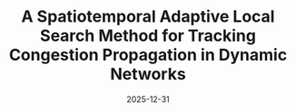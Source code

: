 ---
title: "A Spatiotemporal Adaptive Local Search Method for Tracking Congestion Propagation in Dynamic Networks"
collection: publications
category: manuscripts
permalink: /publication/2024-11-25-paper-title-number-3
date: 2025-12-31
venue: 'Initial draft completed, Computers, Environment and Urban Systems'
slidesurl: '/files/汇报.pdf'
# paperurl: '/files/manuscript1.pdf'
---